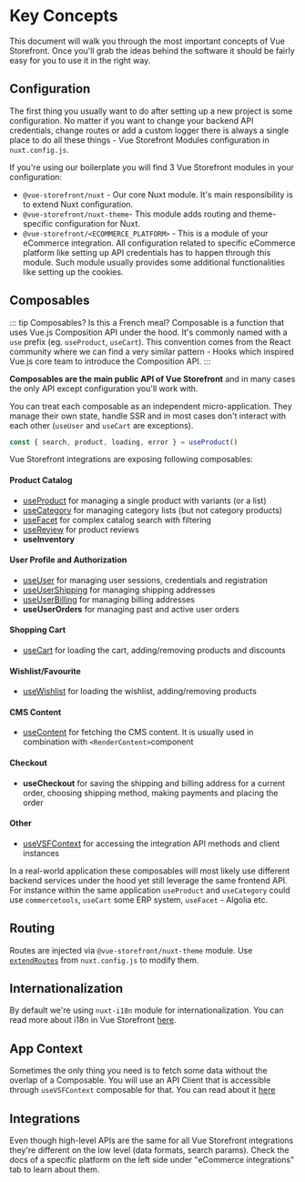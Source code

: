 # Key Concepts

This document will walk you through the most important concepts of Vue Storefront. Once you'll grab the ideas behind the software it should be fairly easy for you to use it in the right way.

## Configuration

The first thing you usually want to do after setting up a new project is some configuration. No matter if you want to change your backend API credentials, change routes or add a custom logger there is always a single place to do all these things - Vue Storefront Modules configuration in `nuxt.config.js`.

If you're using our boilerplate you will find 3 Vue Storefront modules in your configuration:
- `@vue-storefront/nuxt` - Our core Nuxt module. It's main responsibility is to extend Nuxt configuration. 
- `@vue-storefront/nuxt-theme`- This module adds routing and theme-specific configuration for Nuxt.
- `@vue-storefront/<ECOMMERCE_PLATFORM>` - This is a module of your eCommerce integration. All configuration related to specific eCommerce platform like setting up API credentials has to happen through this module. Such module usually provides some additional functionalities like setting up the cookies.

## Composables

::: tip Composables? Is this a French meal?
Composable is a function that uses Vue.js Composition API under the hood. It's commonly named with a `use` prefix (eg. `useProduct`, `useCart`). This convention comes from the React community where we can find a very similar pattern - Hooks which inspired Vue.js core team to introduce the Composition API.
:::

**Composables are the main public API of Vue Storefront** and in many cases the only API except configuration you'll work with.

You can treat each composable as an independent micro-application. They manage their own state, handle SSR and in most cases don't interact with each other (`useUser` and `useCart` are exceptions).

```js
const { search, product, loading, error } = useProduct()
```

Vue Storefront integrations are exposing following composables:


#### Product Catalog

- [useProduct](/composables/use-product) for managing a single product with variants (or a list)
- [useCategory](/composables/use-category) for managing category lists (but not category products)
- [useFacet](/composables/use-facet) for complex catalog search with filtering
- [useReview](/composables/use-review) for product reviews
- **useInventory** <Badge text="WIP" type="error"/>

#### User Profile and Authorization
- [useUser](/composables/use-user) for managing user sessions, credentials and registration
- [useUserShipping](/composables/use-user-shipping) for managing shipping addresses
- [useUserBilling](/composables/use-user-billing) for managing billing addresses
- **useUserOrders** for managing past and active user orders

#### Shopping Cart
- [useCart](/composables/use-cart) for loading the cart, adding/removing products and discounts

#### Wishlist/Favourite 
- [useWishlist](/composables/use-wishlist) for loading the wishlist, adding/removing products

#### CMS Content
- [useContent](/composables/use-content) for fetching the CMS content. It is usually used in combination with `<RenderContent>`component

#### Checkout
- **useCheckout** for saving the shipping and billing address for a current order, choosing shipping method, making payments and placing the order

#### Other
- [useVSFContext](/general/context) for accessing the integration API methods and client instances

In a real-world application these composables will most likely use different backend services under the hood yet still leverage the same frontend API. For instance within the same application `useProduct` and `useCategory` could use `commercetools`, `useCart` some ERP system, `useFacet` - Algolia etc.

## Routing

Routes are injected via `@vue-storefront/nuxt-theme` module. Use [`extendRoutes`](https://nuxtjs.org/guides/configuration-glossary/configuration-router#extendroutes) from `nuxt.config.js` to modify them.

## Internationalization

By default we're using `nuxt-i18n` module for internationalization. You can read more about i18n in Vue Storefront [here](/guide/internationalization).

<!-- ## Agnostic data formats and interfaces
-->

## App Context

Sometimes the only thing you need is to fetch some data without the overlap of a Composable. You will use an API Client that is accessible through `useVSFContext` composable for that. You can read about it [here](./context)

## Integrations

Even though high-level APIs are the same for all Vue Storefront integrations they're different on the low level (data formats, search params). Check the docs of a specific platform on the left side under "eCommerce integrations" tab to learn about them.
